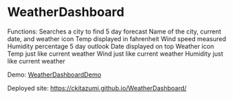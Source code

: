 # WeatherDashboard

Functions:
Searches a city to find 5 day forecast
Name of the city, current date, and weather icon
Temp displayed in fahrenheit
Wind speed measured
Humidity percentage
5 day outlook
Date displayed on top
Weather icon
Temp just like current weather
Wind just like current weather
Humidity just like current weather

Demo: [WeatherDashboardDemo](./assets/images/weatherDashDemo.gif)

Deployed site: https://ckitazumi.github.io/WeatherDashboard/